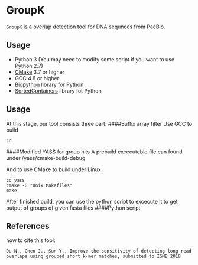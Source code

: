 GroupK
====

``GroupK`` is a overlap detection tool for DNA sequnces from PacBio. 

Usage
----------
* Python 3 (You may need to modify some script if you want to use Python 2.7)
* [CMake](https://cmake.org/) 3.7 or higher 
* GCC 4.8 or higher
* [Biopython](http://biopython.org/) library for Python
* [SortedContainers](http://www.grantjenks.com/docs/sortedcontainers/index.html) library fot Python

Usage
----------
At this stage, our tool consists three part:
####Suffix array filter
Use GCC to build
```
cd 
```
####Modified YASS for group hits
A prebuild excecuteble file can found under /yass/cmake-build-debug

And to use CMake to build under Linux
```
cd yass
cmake -G "Unix Makefiles"
make
```
After finished build, you can use the python script to excecute it to get output of groups of given fasta files
####Python script


References
----------

how to cite this tool:

    Du N., Chen J., Sun Y., Improve the sensitivity of detecting long read overlaps using grouped short k-mer matches, submitted to ISMB 2018